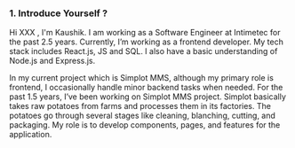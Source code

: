 ### **1. Introduce Yourself ?**

Hi XXX , I'm Kaushik. I am working as a Software Engineer at Intimetec for the past 2.5 years. Currently, I’m working as a frontend developer. My tech stack includes React.js, JS and SQL. I also have a basic understanding of Node.js and Express.js.

In my current project which is Simplot MMS, although my primary role is frontend, I occasionally handle minor backend tasks when needed. For the past 1.5 years, I’ve been working on Simplot MMS project. Simplot basically takes raw potatoes from farms and processes them in its factories. The potatoes go through several stages like cleaning, blanching, cutting, and packaging. My role is to develop components, pages, and features for the application.
